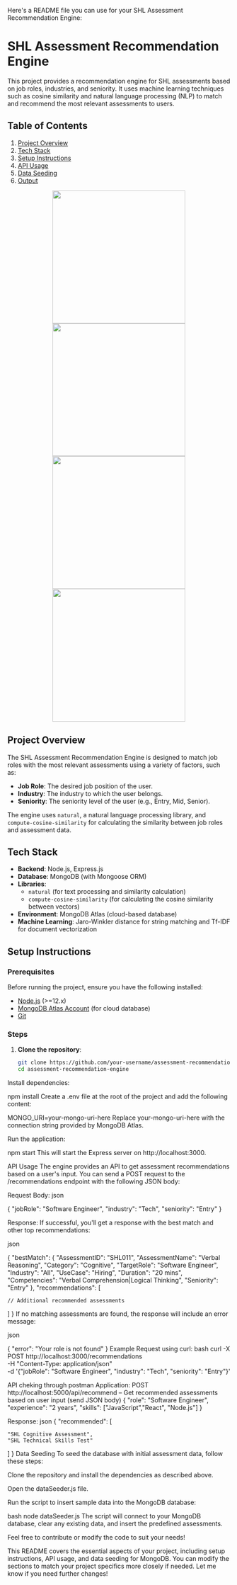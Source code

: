 Here's a README file you can use for your SHL Assessment Recommendation Engine:

# SHL Assessment Recommendation Engine

This project provides a recommendation engine for SHL assessments based on job roles, industries, and seniority. It uses machine learning techniques such as cosine similarity and natural language processing (NLP) to match and recommend the most relevant assessments to users.

## Table of Contents

1. [Project Overview](#project-overview)
3. [Tech Stack](#tech-stack)
4. [Setup Instructions](#setup-instructions)
5. [API Usage](#api-usage)
6. [Data Seeding](#data-seeding)
7. [Output](#output)
<p align="center">
  <img src="frontend/assets/Image1.png" width="300" />
  <img src="frontend/assets/Image2.png" width="300" />
  <img src="frontend/assets/Image3.png" width="300" />
  <img src="frontend/assets/Image4.png" width="300" />
</p>






## Project Overview

The SHL Assessment Recommendation Engine is designed to match job roles with the most relevant assessments using a variety of factors, such as:

- **Job Role**: The desired job position of the user.
- **Industry**: The industry to which the user belongs.
- **Seniority**: The seniority level of the user (e.g., Entry, Mid, Senior).

The engine uses `natural`, a natural language processing library, and `compute-cosine-similarity` for calculating the similarity between job roles and assessment data.

## Tech Stack

- **Backend**: Node.js, Express.js
- **Database**: MongoDB (with Mongoose ORM)
- **Libraries**: 
  - `natural` (for text processing and similarity calculation)
  - `compute-cosine-similarity` (for calculating the cosine similarity between vectors)
- **Environment**: MongoDB Atlas (cloud-based database)
- **Machine Learning**: Jaro-Winkler distance for string matching and Tf-IDF for document vectorization

## Setup Instructions

### Prerequisites

Before running the project, ensure you have the following installed:
- [Node.js](https://nodejs.org/en/) (>=12.x)
- [MongoDB Atlas Account](https://www.mongodb.com/cloud/atlas) (for cloud database)
- [Git](https://git-scm.com/)

### Steps

1. **Clone the repository**:
   ```bash
   git clone https://github.com/your-username/assessment-recommendation-engine.git
   cd assessment-recommendation-engine
Install dependencies:

npm install
Create a .env file at the root of the project and add the following content:


MONGO_URI=your-mongo-uri-here
Replace your-mongo-uri-here with the connection string provided by MongoDB Atlas.

Run the application:

npm start
This will start the Express server on http://localhost:3000.

API Usage
The engine provides an API to get assessment recommendations based on a user's input. You can send a POST request to the /recommendations endpoint with the following JSON body:

Request Body:
json

{
  "jobRole": "Software Engineer",
  "industry": "Tech",
  "seniority": "Entry"
}

Response:
If successful, you'll get a response with the best match and other top recommendations:

json

{
  "bestMatch": {
    "AssessmentID": "SHL011",
    "AssessmentName": "Verbal Reasoning",
    "Category": "Cognitive",
    "TargetRole": "Software Engineer",
    "Industry": "All",
    "UseCase": "Hiring",
    "Duration": "20 mins",
    "Competencies": "Verbal Comprehension|Logical Thinking",
    "Seniority": "Entry"
  },
  "recommendations": [
  
    // Additional recommended assessments
  ]
}
If no matching assessments are found, the response will include an error message:

json

{
  "error": "Your role is not found"
}
Example Request using curl:
bash
curl -X POST http://localhost:3000/recommendations \
  -H "Content-Type: application/json" \
  -d '{"jobRole": "Software Engineer", "industry": "Tech", "seniority": "Entry"}'
  
API cheking through postman Application:
POST http://localhost:5000/api/recommend – Get recommended assessments based on user input (send JSON body)
{
  "role": "Software Engineer",
  "experience": "2 years",
  "skills": ["JavaScript","React", "Node.js"]
}

Response:
json
{
  "recommended": [
  
    "SHL Cognitive Assessment",
    "SHL Technical Skills Test"
  ]
}
Data Seeding
To seed the database with initial assessment data, follow these steps:

Clone the repository and install the dependencies as described above.

Open the dataSeeder.js file.

Run the script to insert sample data into the MongoDB database:

bash
node dataSeeder.js
The script will connect to your MongoDB database, clear any existing data, and insert the predefined assessments.


Feel free to contribute or modify the code to suit your needs!

This README covers the essential aspects of your project, including setup instructions, API usage, and data seeding for MongoDB. You can modify the sections to match your project specifics more closely if needed. Let me know if you need further changes!
